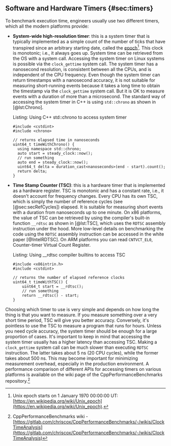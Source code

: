 ## Software and Hardware Timers {#sec:timers}

To benchmark execution time, engineers usually use two different timers, which all the modern platforms provide:

 - **System-wide high-resolution timer**: this is a system timer that is typically implemented as a simple count of the number of ticks that have transpired since an arbitrary starting date, called the [epoch](https://en.wikipedia.org/wiki/Epoch_(computing))[^1]. This clock is monotonic; i.e., it always goes up. System time can be retrieved from the OS with a system call. Accessing the system timer on Linux systems is possible via the `clock_gettime` system call. The system timer has a nanosecond resolution, is consistent between all the CPUs, and is independent of the CPU frequency. Even though the system timer can return timestamps with a nanosecond accuracy, it is not suitable for measuring short-running events because it takes a long time to obtain the timestamp via the `clock_gettime` system call. But it is OK to measure events with a duration of more than a microsecond. The standard way of accessing the system timer in C++ is using `std::chrono` as shown in [@lst:Chrono].

   Listing: Using C++ std::chrono to access system timer
   
   ~~~~ {#lst:Chrono .cpp}
   #include <cstdint>
   #include <chrono>

   // returns elapsed time in nanoseconds
   uint64_t timeWithChrono() {
     using namespace std::chrono;
     auto start = steady_clock::now();
     // run something
     auto end = steady_clock::now();
     uint64_t delta = duration_cast<nanoseconds>(end - start).count();
     return delta;
   }
   ~~~~~~~~~~~~~~~~~~~~~~~~~~~~~~~~~~~~~~~~~~~~~~~~~
   
 - **Time Stamp Counter (TSC)**: this is a hardware timer that is implemented as a hardware register. TSC is monotonic and has a constant rate, i.e., it doesn't account for frequency changes. Every CPU has its own TSC, which is simply the number of reference cycles (see [@sec:secRefCycles]) elapsed. It is suitable for measuring short events with a duration from nanoseconds up to one minute. On x86 platforms, the value of TSC can be retrieved by using the compiler's built-in function `__rdtsc` as shown in [@lst:TSC], which uses the `RDTSC` assembly instruction under the hood. More low-level details on benchmarking the code using the `RDTSC` assembly instruction can be accessed in the white paper [@IntelRDTSC]. On ARM platforms you can read `CNTVCT_EL0`, Counter-timer Virtual Count Register.

   Listing: Using __rdtsc compiler builtins to access TSC

   ~~~~ {#lst:TSC .cpp}
   #include <x86intrin.h>
   #include <cstdint>

   // returns the number of elapsed reference clocks
   uint64_t timeWithTSC() {
       uint64_t start = __rdtsc();
       // run something
       return __rdtsc() - start;
   }
   ~~~~~~~~~~~~~~~~~~~~~~~~~~~~~~~~~~~~~~~~~~~~~~~~~

Choosing which timer to use is very simple and depends on how long the thing is that you want to measure. If you measure something over a very short time period, TSC will give you better accuracy. Conversely, it's pointless to use the TSC to measure a program that runs for hours. Unless you need cycle accuracy, the system timer should be enough for a large proportion of cases. It's important to keep in mind that accessing the system timer usually has a higher latency than accessing TSC. Making a `clock_gettime` system call can be much slower than executing `RDTSC` instruction. The latter takes about 5 ns (20 CPU cycles), while the former takes about 500 ns. This may become important for minimizing measurement overhead, especially in the production environment. A performance comparison of different APIs for accessing timers on various platforms is available on the wiki page of the CppPerformanceBenchmarks repository.[^3]

[^1]: Unix epoch starts on 1 January 1970 00:00:00 UT: [https://en.wikipedia.org/wiki/Unix_epoch](https://en.wikipedia.org/wiki/Unix_epoch).
[^3]: CppPerformanceBenchmarks wiki - [https://gitlab.com/chriscox/CppPerformanceBenchmarks/-/wikis/ClockTimeAnalysis](https://gitlab.com/chriscox/CppPerformanceBenchmarks/-/wikis/ClockTimeAnalysis)
